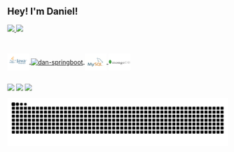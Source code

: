 ## Hey! I'm Daniel!
 <div>
  <a href="https://github.com/DanielDomingueti">
  <img height="180em" src="https://github-readme-stats.vercel.app/api?username=DanielDomingueti&show_icons=true&theme=dark&include_all_commits=true&count_private=true"/>
  <img height="180em" src="https://github-readme-stats.vercel.app/api/top-langs/?username=DanielDomingueti&layout=compact&langs_count=7&theme=dark"/>
</div>
  
 ##
 
  <div style="display: inline_block"><br>
  <img align="center" alt="dan-java" height="40" width="50" src="https://raw.githubusercontent.com/github/explore/80688e429a7d4ef2fca1e82350fe8e3517d3494d/topics/java/java.png">
  
  <img align="center" alt="dan-springboot" height="40" width="50" src="http://www.itmuch.com/icons/spring-boot.jpg">
   
  <img align="center" alt="dan-mysql" height="40" width="50" src="https://raw.githubusercontent.com/github/explore/80688e429a7d4ef2fca1e82350fe8e3517d3494d/topics/mysql/mysql.png">
   
  <img align="center" alt="dan-mongodb" height="40" width="50" src="https://raw.githubusercontent.com/github/explore/80688e429a7d4ef2fca1e82350fe8e3517d3494d/topics/mongodb/mongodb.png">
   <br>

</div>
  
 ##
 
  <div> 
  <a href="https://instagram.com/danieldomingueti_" target="_blank"><img src="https://img.shields.io/badge/-Instagram-%23E4405F?style=for-the-badge&logo=instagram&logoColor=white" target="_blank"></a>
  <a href = "mailto:danieldomingueti@hotmail.com"><img src="https://img.shields.io/badge/-Gmail-%23333?style=for-the-badge&logo=gmail&logoColor=white" target="_blank"></a>
  <a href="https://www.linkedin.com/in/daniel-domingueti-1546081ba/" target="_blank"><img src="https://img.shields.io/badge/-LinkedIn-%230077B5?style=for-the-badge&logo=linkedin&logoColor=white" target="_blank"></a> 
 
  ![Snake animation](https://github.com/DanielDomingueti/rafaballerini/blob/output/github-contribution-grid-snake.svg)
 
</div>
